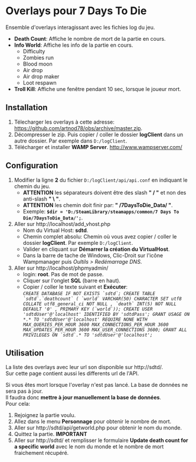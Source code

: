 # Overlays pour 7 Days To Die
Ensemble d'overlays interagissant avec les fichies log du jeu.
* **Death Count**: Affiche le nombre de mort de la partie en cours.
* **Info World**: Affiche les info de la partie en cours.
  * Difficulty
  * Zombies run
  * Blood moon
  * Air drop
  * Air drop maker
  * Loot respawn
* **Troll Kill**: Affiche une fenêtre pendant 10 sec, lorsque le joueur mort.  

## Installation
1. Télecharger les overlays à cette adresse: https://github.com/artnod78/obs/archive/master.zip.  
1. Décompresser le zip. Puis copier / coller le dossier **logClient** dans un autre dossier. Par exemple dans `D:/logClient`.
1. Télécharger et installer **WAMP Server**. http://www.wampserver.com/

## Configuration
1. Modifier la ligne **2** du fichier `D:/logClient/api/api.conf` en indiquant le chemin du jeu. 
   * **ATTENTION** les séparateurs doivent être des slash **" / "** et non des anti-slash **" \ "**.
   * **ATTENTION** les chemin doit finir par: **" /7DaysToDie_Data/ "**.
   * Exemple: **`$dir = 'D:/SteamLibrary/steamapps/common/7 Days To Die/7DaysToDie_Data/';`**.
1. Aller sur http://localhost/add_vhost.php
   * Nom du Virtual Host: **sdtd**.
   * Chemin complet absolu: Chemin où vous avez copier / coller le dossier **logClient**. Par exemple `D:/logClient`.
   * Valider en cliquant sur **Démarrer la création du VirtualHost**. 
   * Dans la barre de tache de Windows, Clic-Droit sur l'icône Wampmanager puis *Oultils > Redémarrage DNS*.  
1. Aller sur http://localhost/phpmyadmin/
   * login: **root**. Pas de mot de passe.
   * Cliquer sur l'onglet **SQL** (barre en haut).  
   * Copier / coller le texte suivant et **Exécuter**:  
*```CREATE DATABASE IF NOT EXISTS `sdtd`;
CREATE TABLE `sdtd`.`deathcount` ( `world` VARCHAR(50) CHARACTER SET utf8 COLLATE utf8_general_ci NOT NULL , `death` INT(5) NOT NULL DEFAULT '0' , PRIMARY KEY (`world`));
CREATE USER 'sdtdUser'@'localhost' IDENTIFIED BY 'sdtdPass';
GRANT USAGE ON *.* TO 'sdtdUser'@'localhost' REQUIRE NONE WITH MAX_QUERIES_PER_HOUR 3600 MAX_CONNECTIONS_PER_HOUR 3600 MAX_UPDATES_PER_HOUR 3600 MAX_USER_CONNECTIONS 3600;
GRANT ALL PRIVILEGES ON `sdtd`.* TO 'sdtdUser'@'localhost';```*

## Utilisation
La liste des overlays avec leur url son disponible sur http://sdtd/.  
Sur cette page contient aussi les differents url de l'API.  

Si vous êtes mort lorsque l'overlay n'est pas lancé. La base de données ne sera pas à jour.  
Il faudra donc **mettre à jour manuellement la base de données**.  
Pour cela:
1. Rejoignez la partie voulu.
1. Allez dans le menu **Personnage** pour obtenir le nombre de mort.
1. Aller sur http://sdtd/api/getworld.php pour obtenir le nom du monde.
1. Quittez la partie. **IMPORTANT**
1. Aller sur http://sdtd/ et remplisser le formulaire **Update death count for a specific world** avec le nom du monde et le nombre de mort fraichement récupéré.
